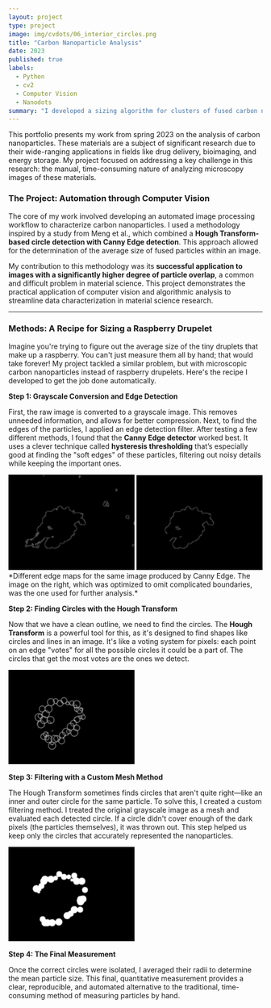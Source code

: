 ```yaml
---
layout: project
type: project
image: img/cvdots/06_interior_circles.png
title: "Carbon Nanoparticle Analysis"
date: 2023
published: true
labels:
  - Python
  - cv2
  - Computer Vision
  - Nanodots
summary: "I developed a sizing algorithm for clusters of fused carbon nanodots by using existing computer vision tools in tandem."
---
```


This portfolio presents my work from spring 2023 on the analysis of carbon nanoparticles. These materials are a subject of significant research due to their wide-ranging applications in fields like drug delivery, bioimaging, and energy storage. My project focused on addressing a key challenge in this research: the manual, time-consuming nature of analyzing microscopy images of these materials.

### The Project: Automation through Computer Vision

The core of my work involved developing an automated image processing workflow to characterize carbon nanoparticles. I used a methodology inspired by a study from Meng et al., which combined a **Hough Transform-based circle detection with Canny Edge detection**. This approach allowed for the determination of the average size of fused particles within an image.

My contribution to this methodology was its **successful application to images with a significantly higher degree of particle overlap**, a common and difficult problem in material science. This project demonstrates the practical application of computer vision and algorithmic analysis to streamline data characterization in material science research.

---

### Methods: A Recipe for Sizing a Raspberry Drupelet

Imagine you're trying to figure out the average size of the tiny druplets that make up a raspberry. You can't just measure them all by hand; that would take forever! My project tackled a similar problem, but with microscopic carbon nanoparticles instead of raspberry drupelets. Here's the recipe I developed to get the job done automatically.

**Step 1: Grayscale Conversion and Edge Detection**

First, the raw image is converted to a grayscale image. This removes unneeded information, and allows for better compression. Next, to find the edges of the particles, I applied an edge detection filter. After testing a few different methods, I found that the **Canny Edge detector** worked best. It uses a clever technique called **hysteresis thresholding** that’s especially good at finding the "soft edges" of these particles, filtering out noisy details while keeping the important ones. 

<div class="text-center p-4">
  <img width="250px" src="../img/cvdots/03_canny.png" class="img-fluid" >
  <img width="250px" src="../img/cvdots/04_canny_optimized.png" class="img-fluid" >
</div>
*Different edge maps for the same image produced by Canny Edge. The image on the right, which was optimized to omit complicated boundaries, was the one used for further analysis.*

**Step 2: Finding Circles with the Hough Transform**

Now that we have a clean outline, we need to find the circles. The **Hough Transform** is a powerful tool for this, as it's designed to find shapes like circles and lines in an image. It's like a voting system for pixels: each point on an edge "votes" for all the possible circles it could be a part of. The circles that get the most votes are the ones we detect.

<div class="text-center p-4">
  <img width="250px" src="../img/cvdots/05_hough.png" class="img-fluid" >
</div>

**Step 3: Filtering with a Custom Mesh Method**

The Hough Transform sometimes finds circles that aren't quite right—like an inner and outer circle for the same particle. To solve this, I created a custom filtering method. I treated the original grayscale image as a mesh and evaluated each detected circle. If a circle didn't cover enough of the dark pixels (the particles themselves), it was thrown out. This step helped us keep only the circles that accurately represented the nanoparticles.

<div class="text-center p-4">
  <img width="250px" src="../img/cvdots/06_interior_circles.png" class="img-fluid" >
</div>

**Step 4: The Final Measurement**

Once the correct circles were isolated, I averaged their radii to determine the mean particle size. This final, quantitative measurement provides a clear, reproducible, and automated alternative to the traditional, time-consuming method of measuring particles by hand.